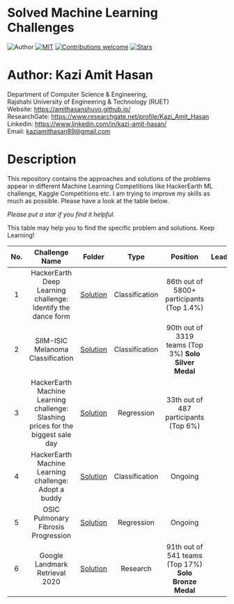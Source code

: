 # Solved Machine Learning Challenges

![Author](https://img.shields.io/badge/author-AmitHasanShuvo-orange)
[![MIT](https://img.shields.io/badge/license-MIT-5eba00.svg)](https://github.com/AmitHasanShuvo/Machine-Learning-Competitions/blob/master/LICENSE.md)
[![Contributions welcome](https://img.shields.io/badge/contributions-welcome-brightgreen.svg?style=flat)](https://github.com/AmitHasanShuvo/Machine-Learning-Competitions)
[![Stars](https://img.shields.io/github/stars/AmitHasanShuvo/Machine-Learning-Competitions.svg?style=social)](https://github.com/AmitHasanShuvo/Machine-Learning-Competitions/stargazers)

# Author: Kazi Amit Hasan

Department of Computer Science & Engineering, </br>
Rajshahi University of Engineering & Technology (RUET) </br>
Website: https://amithasanshuvo.github.io/ </br>
ResearchGate: https://www.researchgate.net/profile/Kazi_Amit_Hasan </br>
Linkedin: https://www.linkedin.com/in/kazi-amit-hasan/ </br>
Email: kaziamithasan89@gmail.com

# Description

This repository contains the approaches and solutions of the problems appear in different Machine Learning Competitions like HackerEarth ML challenge, Kaggle Competitions etc. I am trying to improve my skills as much as possible. Please have a look at the table below.

*Please put a star if you find it helpful.*

This table may help you to find the specific problem and solutions. Keep Learning! 

| No. |                        Challenge Name                        | Folder |      Type      |                  Position                 | LeaderBoard |
|:---:|:------------------------------------------------------------:|:------:|:--------------:|:-----------------------------------------:|:-----------------------------------------:|
|  1  | HackerEarth Deep Learning challenge: Identify the dance form |   [Solution](https://github.com/AmitHasanShuvo/HackerEarth-Machine-Learning-Challenges/tree/master/HackerEarth%20Deep%20Learning%20challenge%20Identify%20the%20dance%20form)     | Classification |       86th out of 5800+ participants       (Top 1.4%)     |
|  2  |               SIIM-ISIC Melanoma Classification              |   [Solution](#)      | Classification | 90th out of 3319 teams (Top 3%)   **Solo Silver Medal** |
|  3  | HackerEarth Machine Learning challenge: Slashing prices for the biggest sale day |   [Solution](https://github.com/AmitHasanShuvo/Machine-Learning-Competitions/tree/master/HackerEarth%20Machine%20Learning%20challenge%20Slashing%20prices%20for%20the%20biggest%20sale%20day)     | Regression  |       33th out of 487 participants  (Top 6%)      |
|  4  | HackerEarth Machine Learning challenge: Adopt a buddy |   [Solution](#)     | Classification  |       Ongoing     |
|  5  | OSIC Pulmonary Fibrosis Progression |   [Solution](#)     | Regression  |       Ongoing     |
|  6  | Google Landmark Retrieval 2020 |   [Solution](#)     | Research  |       91th out of 541 teams (Top 17%)      **Solo Bronze Medal**     |



